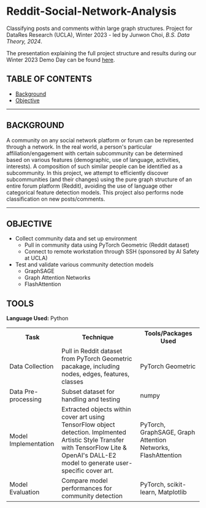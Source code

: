 # Reddit-Social-Network-Analysis

Classifying posts and comments within large graph structures. Project for DataRes Research (UCLA), Winter 2023 - led by Junwon Choi, <em>B.S. Data Theory, 2024</em>.

The presentation explaining the full project structure and results during our Winter 2023 Demo Day can be found [here](https://github.com/cjunwon/Reddit-Social-Network-Analysis/blob/master/DataRes%20Research%20-%20Winter%202023%20Slides%20(Group%204).pdf).


## TABLE OF CONTENTS

* [Background](#background)
* [Objective](#objective)

<hr>

## BACKGROUND
A community on any social network platform or forum can be represented through a network. In the real world, a person's particular affiliation/engagement with certain subcommunity can be determined based on various features (demographic, use of language, activities, interests). A composition of such similar people can be identified as a subcommunity. In this project, we attempt to efficiently discover subcommunities (and their changes) using the pure graph structure of an entire forum platform (Reddit), avoiding the use of language other categorical feature detection models. This project also performs node classification on new posts/comments.

<hr>

## OBJECTIVE

* Collect community data and set up environment
  * Pull in community data using PyTorch Geometric (Reddit dataset)
  * Connect to remote workstation through SSH (sponsored by AI Safety at UCLA)
* Test and validate various community detection models
  * GraphSAGE
  * Graph Attention Networks
  * FlashAttention

## TOOLS
**Language Used:** Python
<table style="width:100%">
  <tr>
    <th>Task</th>
    <th>Technique</th> 
    <th>Tools/Packages Used</th>
  </tr>
  <tr>
    <td>Data Collection</td>
    <td>Pull in Reddit dataset from PyTorch Geometric pacakage, including nodes, edges, features, classes</td> 
    <td>PyTorch Geometric</td>
  </tr>
  <tr>
    <td>Data Pre-processing</td>
    <td>Subset dataset for handling and testing</td> 
    <td>numpy</td>
  </tr>
  <tr>
    <td>Model Implementation</td>
    <td>Extracted objects within cover art using TensorFlow object detection. Implmented Artistic Style Transfer with TensorFlow Lite & OpenAI's DALL-E2 model to generate user-specific cover art.</td> 
    <td>PyTorch, GraphSAGE, Graph Attention Networks, FlashAttention</td>
  </tr>
  <tr>
    <td>Model Evaluation</td>
    <td>Compare model performances for community detection</td> 
    <td>PyTorch, scikit-learn, Matplotlib</td>
  </tr>
</table><br>
